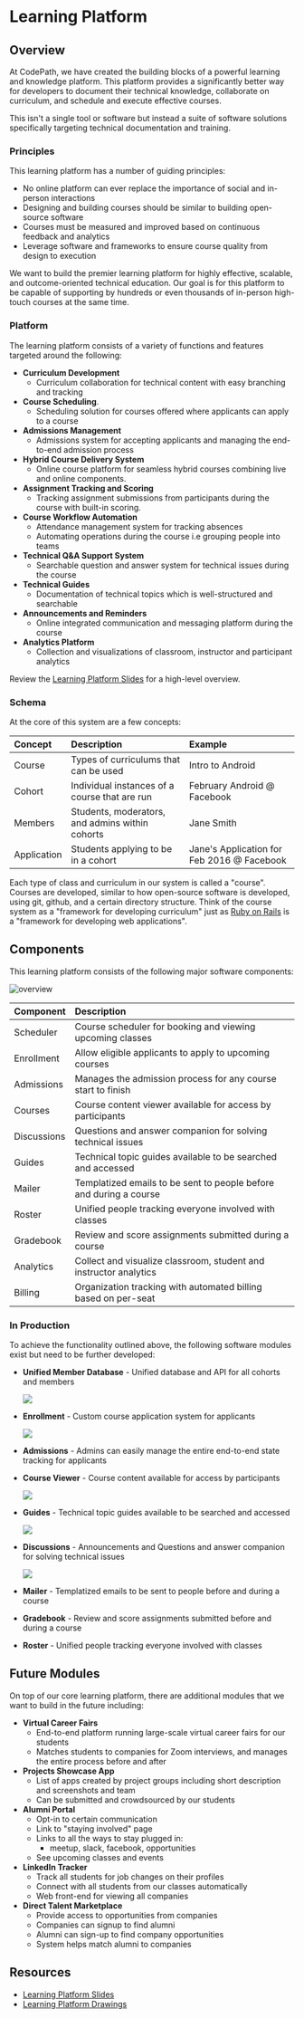 # Learning Platform

## Overview

At CodePath, we have created the building blocks of a powerful learning and knowledge platform. This platform provides a significantly better way for developers to document their technical knowledge, collaborate on curriculum, and schedule and execute effective courses.

This isn't a single tool or software but instead a suite of software solutions specifically targeting technical documentation and training.

### Principles

This learning platform has a number of guiding principles:

* No online platform can ever replace the importance of social and in-person interactions
* Designing and building courses should be similar to building open-source software
* Courses must be measured and improved based on continuous feedback and analytics
* Leverage software and frameworks to ensure course quality from design to execution

We want to build the premier learning platform for highly effective, scalable, and outcome-oriented technical education. Our goal is for this platform to be capable of supporting by hundreds or even thousands of in-person high-touch courses at the same time.

### Platform

The learning platform consists of a variety of functions and features targeted around the following:

* **Curriculum Development**
  * Curriculum collaboration for technical content with easy branching and tracking
* **Course Scheduling**. 
  * Scheduling solution for courses offered where applicants can apply to a course
* **Admissions Management** 
  * Admissions system for accepting applicants and managing the end-to-end admission process
* **Hybrid Course Delivery System**
  * Online course platform for seamless hybrid courses combining live and online components.
* **Assignment Tracking and Scoring** 
  * Tracking assignment submissions from participants during the course with built-in scoring. 
* **Course Workflow Automation** 
  * Attendance management system for tracking absences
  * Automating operations during the course i.e grouping people into teams
* **Technical Q&A Support System**
  * Searchable question and answer system for technical issues during the course
* **Technical Guides**
  * Documentation of technical topics which is well-structured and searchable
* **Announcements and Reminders**
  * Online integrated communication and messaging platform during the course 
* **Analytics Platform** 
  * Collection and visualizations of classroom, instructor and participant analytics

Review the [Learning Platform Slides](https://docs.google.com/presentation/d/1i5NB29bR9rRNh7tKIVQJMX9kzMps1TmsghueZOryMgo/edit) for a high-level overview.

### Schema

At the core of this system are a few concepts:

| Concept | Description | Example |
| :--- | :--- | :--- |
| Course | Types of curriculums that can be used | Intro to Android |
| Cohort | Individual instances of a course that are run | February Android @ Facebook |
| Members | Students, moderators, and admins within cohorts | Jane Smith |
| Application | Students applying to be in a cohort | Jane's Application for Feb 2016 @ Facebook |

Each type of class and curriculum in our system is called a "course". Courses are developed, similar to how open-source software is developed, using git, github, and a certain directory structure. Think of the course system as a "framework for developing curriculum" just as [Ruby on Rails](http://rubyonrails.org/) is a "framework for developing web applications".

## Components

This learning platform consists of the following major software components:

![overview](http://i.imgur.com/I7bo6ko.png)

| Component | Description |
| :--- | :--- |
| Scheduler | Course scheduler for booking and viewing upcoming classes |
| Enrollment | Allow eligible applicants to apply to upcoming courses |
| Admissions | Manages the admission process for any course start to finish |
| Courses | Course content viewer available for access by participants |
| Discussions | Questions and answer companion for solving technical issues |
| Guides | Technical topic guides available to be searched and accessed |
| Mailer | Templatized emails to be sent to people before and during a course |
| Roster | Unified people tracking everyone involved with classes |
| Gradebook | Review and score assignments submitted during a course |
| Analytics | Collect and visualize classroom, student and instructor analytics |
| Billing | Organization tracking with automated billing based on per-seat |

### In Production

To achieve the functionality outlined above, the following software modules exist but need to be further developed:

* **Unified Member Database** - Unified database and API for all cohorts and members

  ![](http://i.imgur.com/B8fcOiQ.png)

* **Enrollment** - Custom course application system for applicants

  ![](http://i.imgur.com/FjXM3I4.png)

* **Admissions** - Admins can easily manage the entire end-to-end state tracking for applicants
* **Course Viewer** - Course content available for access by participants

  ![](http://i.imgur.com/tcfAyjM.png)

* **Guides** - Technical topic guides available to be searched and accessed

  ![](http://i.imgur.com/v0ijsL9.png)

* **Discussions** - Announcements and Questions and answer companion for solving technical issues

  ![](http://i.imgur.com/ygO4K8k.png)

* **Mailer** - Templatized emails to be sent to people before and during a course
* **Gradebook** - Review and score assignments submitted before and during a course
* **Roster** - Unified people tracking everyone involved with classes

## Future Modules

On top of our core learning platform, there are additional modules that we want to build in the future including:

* **Virtual Career Fairs**
  * End-to-end platform running large-scale virtual career fairs for our students
  * Matches students to companies for Zoom interviews, and manages the entire process before and after
* **Projects Showcase App**
  * List of apps created by project groups including short description and screenshots and team
  * Can be submitted and crowdsourced by our students 
* **Alumni Portal**
  * Opt-in to certain communication
  * Link to "staying involved" page
  * Links to all the ways to stay plugged in:
    * meetup, slack, facebook, opportunities
  * See upcoming classes and events
* **LinkedIn Tracker**
  * Track all students for job changes on their profiles
  * Connect with all students from our classes automatically
  * Web front-end for viewing all companies
* **Direct Talent Marketplace**
  * Provide access to opportunities from companies
  * Companies can signup to find alumni
  * Alumni can sign-up to find company opportunities
  * System helps match alumni to companies

## Resources

* [Learning Platform Slides](https://docs.google.com/presentation/d/1i5NB29bR9rRNh7tKIVQJMX9kzMps1TmsghueZOryMgo/edit)
* [Learning Platform Drawings](https://docs.google.com/presentation/d/1JXwY3e9sBs1438MzYHgRx5tjgCeZwl2SjF3arTggqOQ/edit#slide=id.g77656ad78_0_5)

